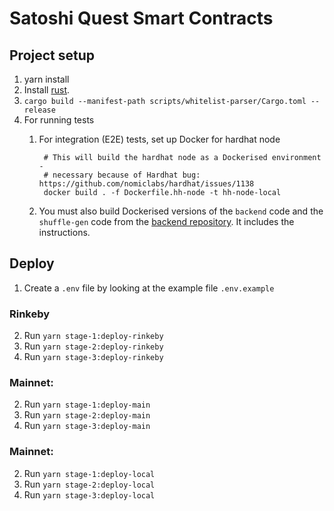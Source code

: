 # Satoshi Quest Smart Contracts

## Project setup

1. yarn install
2. Install [rust](https://rustup.rs).
3. `cargo build --manifest-path scripts/whitelist-parser/Cargo.toml --release`
4. For running tests
   1. For integration (E2E) tests, set up Docker for hardhat node

           # This will build the hardhat node as a Dockerised environment -
           # necessary because of Hardhat bug: https://github.com/nomiclabs/hardhat/issues/1138
           docker build . -f Dockerfile.hh-node -t hh-node-local

   2. You must also build Dockerised versions of the `backend` code and the `shuffle-gen` code from the [backend repository](https://gitlab.com/blockvis/satoshiquest/satoshi-quest-backend). It includes the instructions.

## Deploy

1. Create a `.env` file by looking at the example file `.env.example`

### Rinkeby

2. Run `yarn stage-1:deploy-rinkeby`
3. Run `yarn stage-2:deploy-rinkeby`
1. Run `yarn stage-3:deploy-rinkeby`

### Mainnet:

2. Run `yarn stage-1:deploy-main`
3. Run `yarn stage-2:deploy-main`
1. Run `yarn stage-3:deploy-main`

### Mainnet:

2. Run `yarn stage-1:deploy-local`
3. Run `yarn stage-2:deploy-local`
1. Run `yarn stage-3:deploy-local`
